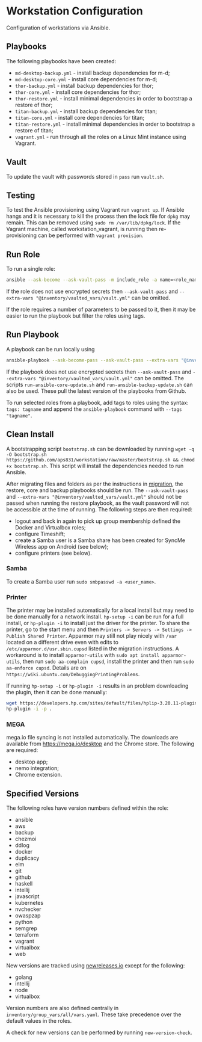 # Workstation Configuration

Configuration of workstations via Ansible.

## Playbooks

The following playbooks have been created:

-   `md-desktop-backup.yml` - install backup dependencies for m-d;
-   `md-desktop-core.yml` - install core dependencies for m-d;
-   `thor-backup.yml` - install backup dependencies for thor;
-   `thor-core.yml` - install core dependencies for thor;
-   `thor-restore.yml` - install minimal dependencies in order to bootstrap a restore of thor;
-   `titan-backup.yml` - install backup dependencies for titan;
-   `titan-core.yml` - install core dependencies for titan;
-   `titan-restore.yml` - install minimal dependencies in order to bootstrap a restore of titan;
-   `vagrant.yml` - run through all the roles on a Linux Mint instance using Vagrant.

## Vault

To update the vault with passwords stored in `pass` run `vault.sh`.

## Testing

To test the Ansible provisioning using Vagrant run `vagrant up`. If Ansible hangs and it is necessary to kill the process then the lock file for `dpkg` may remain. This can be removed using `sudo rm /var/lib/dpkg/lock`. If the Vagrant machine, called workstation_vagrant, is running then re-provisioning can be performed with `vagrant provision`.

## Run Role

To run a single role:

```bash
ansible --ask-become --ask-vault-pass -m include_role -a name=<role_name> --extra-vars "<variable_name1>=<variable_value1> <variable_name2>=<variable_value2>" --extra-vars "@inventory/vaulted_vars/vault.yml" <host_name>
```

If the role does not use encrypted secrets then `--ask-vault-pass` and `--extra-vars "@inventory/vaulted_vars/vault.yml"` can be omitted.

If the role requires a number of parameters to be passed to it, then it may be easier to run the playbook but filter the roles using tags.

## Run Playbook

A playbook can be run locally using

```bash
ansible-playbook --ask-become-pass --ask-vault-pass --extra-vars "@inventory/vaulted_vars/vault.yml" playbooks/<name>.yml
```

If the playbook does not use encrypted secrets then `--ask-vault-pass` and `--extra-vars "@inventory/vaulted_vars/vault.yml"` can be omitted. The scripts `run-ansible-core-update.sh` and `run-ansible-backup-update.sh` can also be used. These pull the latest version of the playbooks from Github.

To run selected roles from a playbook, add tags to roles using the syntax: `tags: tagname` and append the `ansible-playbook` command with `--tags "tagname"`.

## Clean Install

A bootstrapping script `bootstrap.sh` can be downloaded by running `wget -q -O bootstrap.sh https://github.com/aps831/workstation/raw/master/bootstrap.sh && chmod +x bootstrap.sh`. This script will install the dependencies needed to run Ansible.

After migrating files and folders as per the instructions in [migration](MIGRATION.md), the restore, core and backup playbooks should be run. The `--ask-vault-pass` and `--extra-vars "@inventory/vaulted_vars/vault.yml"` should not be passed when running the restore playbook, as the vault password will not be accessible at the time of running. The following steps are then required:

-   logout and back in again to pick up group membership defined the Docker and Virtualbox roles;
-   configure Timeshift;
-   create a Samba user is a Samba share has been created for SyncMe Wireless app on Android (see below);
-   configure printers (see below).

### Samba

To create a Samba user run `sudo smbpasswd -a <user_name>`.

### Printer

The printer may be installed automatically for a local install but may need to be done manually for a network install. `hp-setup -i` can be run for a full install, or `hp-plugin -i` to install just the driver for the printer. To share the printer, go to the start menu and then `Printers -> Servers -> Settings -> Publish Shared Printer`. Apparmor may still not play nicely with `/var` located on a different drive even with edits to `/etc/apparmor.d/usr.sbin.cupsd` listed in the migration instructions. A workaround is to install `apparmor-utils` with `sudo apt install apparmor-utils`, then run `sudo aa-complain cupsd`, install the printer and then run `sudo aa-enforce cupsd`. Details are on `https://wiki.ubuntu.com/DebuggingPrintingProblems`.

If running `hp-setup -i` or `hp-plugin -i` results in an problem downloading the plugin, then it can be done manually:

```bash
wget https://developers.hp.com/sites/default/files/hplip-3.20.11-plugin.run
hp-plugin -i -p .
```

### MEGA

mega.io file syncing is not installed automatically. The downloads are available from https://mega.io/desktop and the Chrome store. The following are required:

-   desktop app;
-   nemo integration;
-   Chrome extension.

## Specified Versions

The following roles have version numbers defined within the role:

-   ansible
-   aws
-   backup
-   chezmoi
-   ddlog
-   docker
-   duplicacy
-   elm
-   git
-   github
-   haskell
-   intellij
-   javascript
-   kubernetes
-   nvchecker
-   owaspzap
-   python
-   semgrep
-   terraform
-   vagrant
-   virtualbox
-   web

New versions are tracked using [newreleases.io](https://newreleases.io/) except for the following:

-   golang
-   intellij
-   node
-   virtualbox

Version numbers are also defined centrally in `inventory/group_vars/all/vars.yaml`. These take precedence over the default values in the roles.

A check for new versions can be performed by running `new-version-check`.
